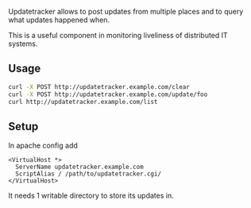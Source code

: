 Updatetracker allows to post updates from multiple places and to query what updates happened when.

This is a useful component in monitoring liveliness of distributed IT systems.

## Usage

```bash
curl -X POST http://updatetracker.example.com/clear
curl -X POST http://updatetracker.example.com/update/foo
curl http://updatetracker.example.com/list
```

## Setup

In apache config add

```
<VirtualHost *>
  ServerName updatetracker.example.com
  ScriptAlias / /path/to/updatetracker.cgi/
</VirtualHost>
```

It needs 1 writable directory to store its updates in.

